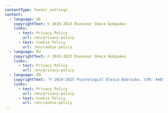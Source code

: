 ```yaml
---
contentType: footer_settings
content:
  - language: UK
    copyrightText: © 2019-2023 Психолог Олеся Бобруйко
    links:
      - text: Privacy Policy
        url: /en/privacy-policy
      - text: Cookie Policy
        url: /en/cookie-policy
  - language: RU
    copyrightText: © 2019-2023 Психолог Олеся Бобруйко
    links:
      - text: Privacy Policy
        url: /en/privacy-policy
  - language: EN
    copyrightText: "© 2019-2025 Psychologist Olesia Bobruiko. CVR: 44052377"
    links:
      - text: Privacy Policy
        url: /en/privacy-policy
      - text: Cookie Policy
        url: /en/cookie-policy
---
```

